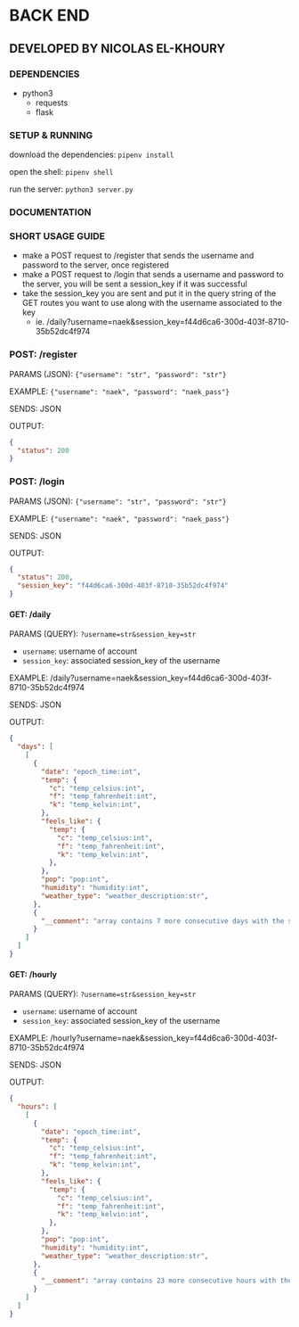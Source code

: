 # BACK END

## DEVELOPED BY NICOLAS EL-KHOURY

### DEPENDENCIES

- python3
  - requests
  - flask

### SETUP & RUNNING

download the dependencies: `pipenv install`

open the shell: `pipenv shell`

run the server: `python3 server.py`

### DOCUMENTATION

### SHORT USAGE GUIDE
- make a POST request to /register that sends the username and password to the server, once registered
- make a POST request to /login that sends a username and password to the server, you will be sent a session_key if it was successful
- take the session_key you are sent and put it in the query string of the GET routes you want to use along with the username associated to the key
  - ie. /daily?username=naek&session_key=f44d6ca6-300d-403f-8710-35b52dc4f974

### POST: /register

PARAMS (JSON): `{"username": "str", "password": "str"}`

EXAMPLE: `{"username": "naek", "password": "naek_pass"}`

SENDS: JSON

OUTPUT:
```json
{
  "status": 200
}
```

### POST: /login

PARAMS (JSON): `{"username": "str", "password": "str"}`

EXAMPLE: `{"username": "naek", "password": "naek_pass"}`

SENDS: JSON

OUTPUT:
```json
{
  "status": 200,
  "session_key": "f44d6ca6-300d-403f-8710-35b52dc4f974"
}
```

#### GET: /daily

PARAMS (QUERY): `?username=str&session_key=str`
  - `username`: username of account
  - `session_key`: associated session_key of the username

EXAMPLE: /daily?username=naek&session_key=f44d6ca6-300d-403f-8710-35b52dc4f974

SENDS: JSON

OUTPUT:

```json
{
  "days": [
    [
      {
        "date": "epoch_time:int",
        "temp": {
          "c": "temp_celsius:int",
          "f": "temp_fahrenheit:int",
          "k": "temp_kelvin:int",
        },
        "feels_like": {
          "temp": {
            "c": "temp_celsius:int",
            "f": "temp_fahrenheit:int",
            "k": "temp_kelvin:int",
          },
        },
        "pop": "pop:int",
        "humidity": "humidity:int",
        "weather_type": "weather_description:str",
      },
      {
        "__comment": "array contains 7 more consecutive days with the same info, first one being today"
      }
    ]
  ]
}
```

#### GET: /hourly

PARAMS (QUERY): `?username=str&session_key=str`
  - `username`: username of account
  - `session_key`: associated session_key of the username

EXAMPLE: /hourly?username=naek&session_key=f44d6ca6-300d-403f-8710-35b52dc4f974

SENDS: JSON

OUTPUT:

```json
{
  "hours": [
    [
      {
        "date": "epoch_time:int",
        "temp": {
          "c": "temp_celsius:int",
          "f": "temp_fahrenheit:int",
          "k": "temp_kelvin:int",
        },
        "feels_like": {
          "temp": {
            "c": "temp_celsius:int",
            "f": "temp_fahrenheit:int",
            "k": "temp_kelvin:int",
          },
        },
        "pop": "pop:int",
        "humidity": "humidity:int",
        "weather_type": "weather_description:str",
      },
      {
        "__comment": "array contains 23 more consecutive hours with the same info, first one being the current hour"
      }
    ]
  ]
}
```
